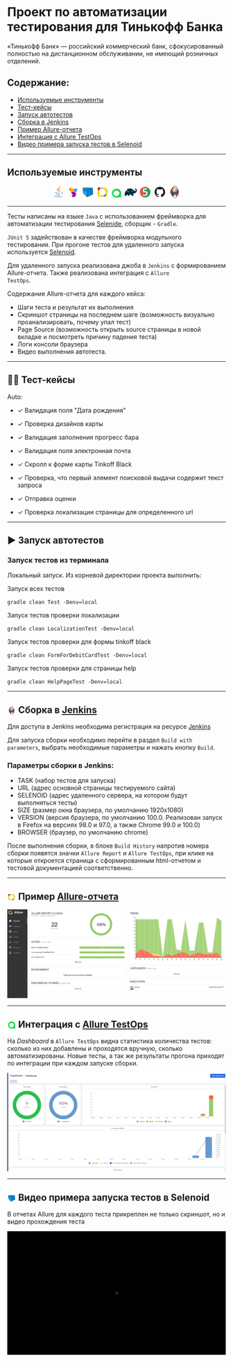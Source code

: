 # Проект по автоматизации тестирования для Тинькофф Банка
«Тинько́фф Банк» — российский коммерческий банк, сфокусированный полностью на дистанционном обслуживании, не имеющий розничных отделений.

##  Содержание:

- <a href="#tools"> Используемые инструменты</a>
- <a href="#cases"> Тест-кейсы</a>
- <a href="#autotests"> Запуск автотестов</a>
- <a href="#jenkins"> Сборка в Jenkins</a>
- <a href="#allureReport"> Пример Allure-отчета</a>
- <a href="#allure"> Интеграция с Allure TestOps</a>
- <a href="#video"> Видео примера запуска тестов в Selenoid</a>


____
<a id="tools"></a>
## Используемые инструменты

<p align="center">
<a href="https://www.java.com/"><img width="6%" title="Java" src="media/icon/Java.png"></a>
<a href="https://selenide.org/"><img width="6%" title="Selenide" src="media/icon/Selenide.png"></a>
<a href="https://aerokube.com/selenoid/"><img width="6%" title="Selenoid" src="media/icon/Selenoid.png"></a>
<a href="https://github.com/allure-framework/allure2"><img width="6%" title="Allure Report" src="media/icon/Allure_Report.png"></a>
<a href="https://qameta.io/"><img width="5%" title="Allure TestOps" src="media/icon/Allure_TestOps.png"></a>
<a href="https://gradle.org/"><img width="6%" title="Gradle" src="media/icon/Gradle.png"></a>
<a href="https://junit.org/junit5/"><img width="6%" title="JUnit5" src="media/icon/JUnit5.png"></a>
<a href="https://github.com/"><img width="6%" title="GitHub" src="media/icon/GitHub.svg"></a>
<a href="https://www.jenkins.io/"><img width="6%" title="Jenkins" src="media/icon/Jenkins.png"></a>
</p>

____
Тесты написаны на языке <code>Java</code> с использованием фреймворка для автоматизации тестирования [Selenide](https://selenide.org/), сборщик - <code>Gradle</code>.

<code>JUnit 5</code> задействован в качестве фреймворка модульного тестирования.
При прогоне тестов для удаленного запуска используется [Selenoid](https://aerokube.com/selenoid/).

Для удаленного запуска реализована джоба в <code>Jenkins</code> с формированием Allure-отчета.
Также реализована интеграция с <code>Allure TestOps</code>.


Содержание Allure-отчета для каждого кейса:
* Шаги теста и результат их выполнения
* Скриншот страницы на последнем шаге (возможность визуально проанализировать, почему упал тест)
* Page Source (возможность открыть source страницы в новой вкладке и посмотреть причину падения теста)
* Логи консоли браузера
* Видео выполнения автотеста.
____
<a id="cases"></a>
## :male_detective: Тест-кейсы
Auto:
- ✓ Валидация поля "Дата рождения"
- ✓ Проверка дизайнов карты
- ✓ Валидация заполнения прогресс бара
- ✓ Валидация поля электронная почта
- ✓ Скролл к форме карты Tinkoff Black
- ✓ Проверка, что первый элемент поисковой выдачи содержит текст запроса
- ✓ Отправка оценки
- ✓ Проверка локализации страницы для определенного url

  <a id="autotests"></a>
____
## :arrow_forward: Запуск автотестов

### Запуск тестов из терминала

Локальный запуск.
Из корневой директории проекта выполнить:

Запуск всех  тестов
```
gradle clean Test -Denv=local

```
Запуск тестов проверки локализации
```
gradle clean LocalizationTest -Denv=local  
```
Запуск тестов проверки для формы tinkoff black
```
gradle clean FormForDebitCardTest -Denv=local 
```
Запуск тестов проверки для страницы help
```
gradle clean HelpPageTest -Denv=local
```
____
<a id="jenkins"></a>
## <img width="4%" style="vertical-align:middle" title="Jenkins" src="media/icon/Jenkins.png"/> Сборка в <a target="_blank" href="https://jenkins.autotests.cloud/job/TinkoffTestUI/"> Jenkins </a>
Для доступа в Jenkins необходима регистрация на ресурсе [Jenkins](https://jenkins.autotests.cloud/job/TinkoffTestUI/)

Для запуска сборки необходимо перейти в раздел <code>Build with parameters</code>, выбрать необходимые параметры и нажать кнопку <code>Build</code>.


###  Параметры сборки в Jenkins:
- TASK (набор тестов для запуска)
- URL (адрес основной страницы тестируемого сайта)
- SELENOID (адрес удаленного сервера, на котором будут выполняться тесты)
- SIZE (размер окна браузера, по умолчанию 1920x1080)
- VERSION (версия браузера, по умолчанию 100.0. Реализован запуск в Firefox на версиях 98.0 и 97.0, а также Chrome 99.0 и 100.0)
- BROWSER (браузер, по умолчанию chrome)

<p>После выполнения сборки, в блоке <code>Build History</code> напротив номера сборки появятся значки <code>Allure Report</code> и <code>Allure TestOps</code>, при клике на которые откроется страница с сформированным html-отчетом и тестовой документацией соответственно.
  
____
<a id="allureReport"></a>
## <img width="4%" style="vertical-align:middle" title="Allure Report" src="media/icon/Allure_Report.png"/> Пример <a target="_blank" href="https://jenkins.autotests.cloud/job/TinkoffTestUI/allure/"> Allure-отчета </a>



<img title="Allure Overview" src="media/allure.png">
</p>

____
<a id="allure"></a>
## <img width="4%" style="vertical-align:middle" title="Allure TestOps" src="media/icon/Allure_TestOps.png"/>  Интеграция с <a target="_blank" href="https://allure.autotests.cloud/launch/35691"> Allure TestOps </a>

На *Dashboard* в <code>Allure TestOps</code> видна статистика количества тестов: сколько из них добавлены и проходятся вручную, сколько автоматизированы. Новые тесты, а так же результаты прогона приходят по интеграции при каждом запуске сборки.

<p align="center">
<img title="Allure TestOps DashBoard" src="media/test_ops.png">
</p>

____
<a id="video"></a>
## <img width="4%" style="vertical-align:middle" title="Selenoid" src="media/icon/Selenoid.png"/> Видео примера запуска тестов в Selenoid

В отчетах Allure для каждого теста прикреплен не только скриншот, но и видео прохождения теста
<p align="center">
 <img title="Selenoid Video" src="media/gif1.gif">
</p>

